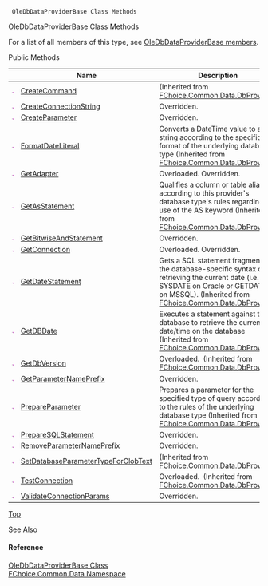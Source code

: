 ﻿     OleDbDataProviderBase Class Methods                                                   

OleDbDataProviderBase Class Methods

For a list of all members of this type, see [OleDbDataProviderBase members](FChoice.Common~FChoice.Common.Data.OleDbDataProviderBase_members.md).

Public Methods

|   | Name | Description |
| --- | --- | --- |
| ![Public Method](dotnetimages/publicMethod.png) | [CreateCommand](FChoice.Common~FChoice.Common.Data.DbProvider~CreateCommand.md) | (Inherited from [FChoice.Common.Data.DbProvider](FChoice.Common~FChoice.Common.Data.DbProvider.md)) |
| ![Public Method](dotnetimages/publicMethod.png) | [CreateConnectionString](FChoice.Common~FChoice.Common.Data.OleDbDataProviderBase~CreateConnectionString.md) | Overridden.    |
| ![Public Method](dotnetimages/publicMethod.png) | [CreateParameter](FChoice.Common~FChoice.Common.Data.OleDbDataProviderBase~CreateParameter.md) | Overridden.    |
| ![Public Method](dotnetimages/publicMethod.png) | [FormatDateLiteral](FChoice.Common~FChoice.Common.Data.DbProvider~FormatDateLiteral.md) | Converts a DateTime value to a string according to the specific format of the underlying database type (Inherited from [FChoice.Common.Data.DbProvider](FChoice.Common~FChoice.Common.Data.DbProvider.md)) |
| ![Public Method](dotnetimages/publicMethod.png) | [GetAdapter](FChoice.Common~FChoice.Common.Data.OleDbDataProviderBase~GetAdapter.md) | Overloaded. Overridden.    |
| ![Public Method](dotnetimages/publicMethod.png) | [GetAsStatement](FChoice.Common~FChoice.Common.Data.DbProvider~GetAsStatement.md) | Qualifies a column or table alias according to this provider's database type's rules regarding use of the AS keyword (Inherited from [FChoice.Common.Data.DbProvider](FChoice.Common~FChoice.Common.Data.DbProvider.md)) |
| ![Public Method](dotnetimages/publicMethod.png) | [GetBitwiseAndStatement](FChoice.Common~FChoice.Common.Data.OleDbDataProviderBase~GetBitwiseAndStatement.md) | Overridden.    |
| ![Public Method](dotnetimages/publicMethod.png) | [GetConnection](FChoice.Common~FChoice.Common.Data.OleDbDataProviderBase~GetConnection.md) | Overloaded. Overridden.    |
| ![Public Method](dotnetimages/publicMethod.png) | [GetDateStatement](FChoice.Common~FChoice.Common.Data.DbProvider~GetDateStatement.md) | Gets a SQL statement fragment for the database-specific syntax of retrieving the current date (i.e. SYSDATE on Oracle or GETDATE() on MSSQL). (Inherited from [FChoice.Common.Data.DbProvider](FChoice.Common~FChoice.Common.Data.DbProvider.md)) |
| ![Public Method](dotnetimages/publicMethod.png) | [GetDBDate](FChoice.Common~FChoice.Common.Data.DbProvider~GetDBDate.md) | Executes a statement against the database to retrieve the current date/time on the database (Inherited from [FChoice.Common.Data.DbProvider](FChoice.Common~FChoice.Common.Data.DbProvider.md)) |
| ![Public Method](dotnetimages/publicMethod.png) | [GetDbVersion](FChoice.Common~FChoice.Common.Data.DbProvider~GetDbVersion.md) | Overloaded.  (Inherited from [FChoice.Common.Data.DbProvider](FChoice.Common~FChoice.Common.Data.DbProvider.md)) |
| ![Public Method](dotnetimages/publicMethod.png) | [GetParameterNamePrefix](FChoice.Common~FChoice.Common.Data.OleDbDataProviderBase~GetParameterNamePrefix.md) | Overridden.    |
| ![Public Method](dotnetimages/publicMethod.png) | [PrepareParameter](FChoice.Common~FChoice.Common.Data.DbProvider~PrepareParameter.md) | Prepares a parameter for the specified type of query according to the rules of the underlying database type (Inherited from [FChoice.Common.Data.DbProvider](FChoice.Common~FChoice.Common.Data.DbProvider.md)) |
| ![Public Method](dotnetimages/publicMethod.png) | [PrepareSQLStatement](FChoice.Common~FChoice.Common.Data.OleDbDataProviderBase~PrepareSQLStatement.md) | Overridden.    |
| ![Public Method](dotnetimages/publicMethod.png) | [RemoveParameterNamePrefix](FChoice.Common~FChoice.Common.Data.OleDbDataProviderBase~RemoveParameterNamePrefix.md) | Overridden.    |
| ![Public Method](dotnetimages/publicMethod.png) | [SetDatabaseParameterTypeForClobText](FChoice.Common~FChoice.Common.Data.DbProvider~SetDatabaseParameterTypeForClobText.md) | (Inherited from [FChoice.Common.Data.DbProvider](FChoice.Common~FChoice.Common.Data.DbProvider.md)) |
| ![Public Method](dotnetimages/publicMethod.png) | [TestConnection](FChoice.Common~FChoice.Common.Data.DbProvider~TestConnection.md) | Overloaded.  (Inherited from [FChoice.Common.Data.DbProvider](FChoice.Common~FChoice.Common.Data.DbProvider.md)) |
| ![Public Method](dotnetimages/publicMethod.png) | [ValidateConnectionParams](FChoice.Common~FChoice.Common.Data.OleDbDataProviderBase~ValidateConnectionParams.md) | Overridden.    |

[Top](#top)

See Also

#### Reference

[OleDbDataProviderBase Class](FChoice.Common~FChoice.Common.Data.OleDbDataProviderBase.md)  
[FChoice.Common.Data Namespace](FChoice.Common~FChoice.Common.Data_namespace.md)